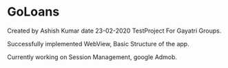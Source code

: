# GoLoans

Created by Ashish Kumar date 23-02-2020
TestProject For Gayatri Groups.

Successfully implemented WebView, Basic Structure of the app.

Currently working on Session Management, google Admob.
